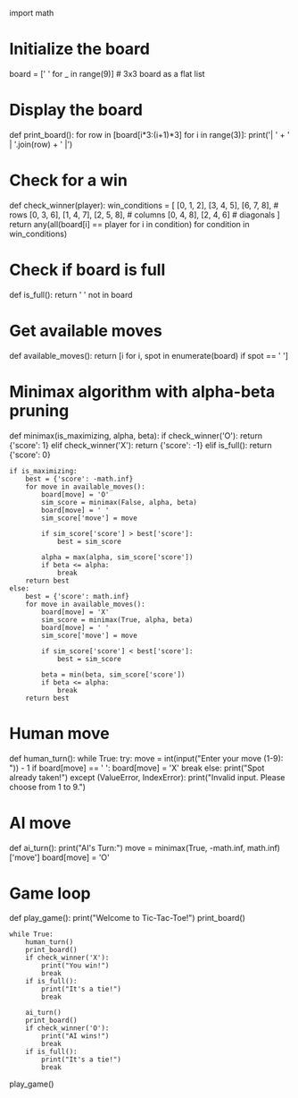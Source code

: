 import math

# Initialize the board
board = [' ' for _ in range(9)]  # 3x3 board as a flat list

# Display the board
def print_board():
    for row in [board[i*3:(i+1)*3] for i in range(3)]:
        print('| ' + ' | '.join(row) + ' |')

# Check for a win
def check_winner(player):
    win_conditions = [
        [0, 1, 2], [3, 4, 5], [6, 7, 8],  # rows
        [0, 3, 6], [1, 4, 7], [2, 5, 8],  # columns
        [0, 4, 8], [2, 4, 6]              # diagonals
    ]
    return any(all(board[i] == player for i in condition) for condition in win_conditions)

# Check if board is full
def is_full():
    return ' ' not in board

# Get available moves
def available_moves():
    return [i for i, spot in enumerate(board) if spot == ' ']

# Minimax algorithm with alpha-beta pruning
def minimax(is_maximizing, alpha, beta):
    if check_winner('O'):
        return {'score': 1}
    elif check_winner('X'):
        return {'score': -1}
    elif is_full():
        return {'score': 0}

    if is_maximizing:
        best = {'score': -math.inf}
        for move in available_moves():
            board[move] = 'O'
            sim_score = minimax(False, alpha, beta)
            board[move] = ' '
            sim_score['move'] = move

            if sim_score['score'] > best['score']:
                best = sim_score

            alpha = max(alpha, sim_score['score'])
            if beta <= alpha:
                break
        return best
    else:
        best = {'score': math.inf}
        for move in available_moves():
            board[move] = 'X'
            sim_score = minimax(True, alpha, beta)
            board[move] = ' '
            sim_score['move'] = move

            if sim_score['score'] < best['score']:
                best = sim_score

            beta = min(beta, sim_score['score'])
            if beta <= alpha:
                break
        return best

# Human move
def human_turn():
    while True:
        try:
            move = int(input("Enter your move (1-9): ")) - 1
            if board[move] == ' ':
                board[move] = 'X'
                break
            else:
                print("Spot already taken!")
        except (ValueError, IndexError):
            print("Invalid input. Please choose from 1 to 9.")

# AI move
def ai_turn():
    print("AI's Turn:")
    move = minimax(True, -math.inf, math.inf)['move']
    board[move] = 'O'

# Game loop
def play_game():
    print("Welcome to Tic-Tac-Toe!")
    print_board()

    while True:
        human_turn()
        print_board()
        if check_winner('X'):
            print("You win!")
            break
        if is_full():
            print("It's a tie!")
            break

        ai_turn()
        print_board()
        if check_winner('O'):
            print("AI wins!")
            break
        if is_full():
            print("It's a tie!")
            break

play_game()

